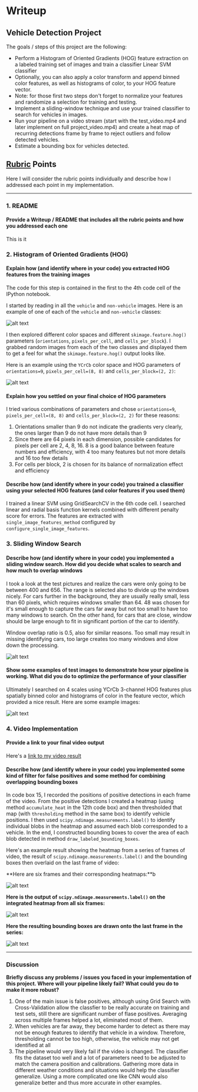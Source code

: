 # Writeup

## **Vehicle Detection Project**

The goals / steps of this project are the following:

* Perform a Histogram of Oriented Gradients (HOG) feature extraction on a labeled training set of images and train a classifier Linear SVM classifier
* Optionally, you can also apply a color transform and append binned color features, as well as histograms of color, to your HOG feature vector.
* Note: for those first two steps don't forget to normalize your features and randomize a selection for training and testing.
* Implement a sliding-window technique and use your trained classifier to search for vehicles in images.
* Run your pipeline on a video stream (start with the test_video.mp4 and later implement on full project_video.mp4) and create a heat map of recurring detections frame by frame to reject outliers and follow detected vehicles.
* Estimate a bounding box for vehicles detected.

[//]: # (Image References)
[image1]: ./output_images/car_not_car.png
[image2]: ./output_images/HOG_example.png
[image3]: ./output_images/sliding_windows.png
[image4]: ./output_images/sliding_window.png
[image5]: ./output_images/bboxes_and_heat.png
[image6]: ./output_images/labels_map.png
[image7]: ./output_images/output_bboxes.png
[video1]: ./project_video_output.mp4

## [Rubric](https://review.udacity.com/#!/rubrics/513/view) Points

Here I will consider the rubric points individually and describe how I addressed each point in my implementation.

---

### 1. README

#### Provide a Writeup / README that includes all the rubric points and how you addressed each one

This is it

### 2. Histogram of Oriented Gradients (HOG)

#### Explain how (and identify where in your code) you extracted HOG features from the training images

The code for this step is contained in the first to the 4th code cell of the IPython notebook.

I started by reading in all the `vehicle` and `non-vehicle` images.  Here is an example of one of each of the `vehicle` and `non-vehicle` classes:

![alt text][image1]

I then explored different color spaces and different `skimage.feature.hog()` parameters (`orientations`, `pixels_per_cell`, and `cells_per_block`).  I grabbed random images from each of the two classes and displayed them to get a feel for what the `skimage.feature.hog()` output looks like.

Here is an example using the `YCrCb` color space and HOG parameters of `orientations=9`, `pixels_per_cell=(8, 8)` and `cells_per_block=(2, 2)`:

![alt text][image2]

#### Explain how you settled on your final choice of HOG parameters

I tried various combinations of parameters and chose `orientations=9`, `pixels_per_cell=(8, 8)` and `cells_per_block=(2, 2)` for these reasons:

1. Orientations smaller than 9 do not indicate the gradients very clearly, the ones larger than 9 do not have more details than 9
2. Since there are 64 pixels in each dimension, possible candidates for pixels per cell are 2, 4, 8, 16. 8 is a good balance between feature numbers and efficiency, with 4 too many features but not more details and 16 too few details
3. For cells per block, 2 is chosen for its balance of normalization effect and efficiency

#### Describe how (and identify where in your code) you trained a classifier using your selected HOG features (and color features if you used them)

I trained a linear SVM using GridSearchCV in the 6th code cell. I searched linear and radial basis function kernels combined with different penalty score for errors. The features are extracted with `single_image_features_method` configured by `configure_single_image_features`.

### 3. Sliding Window Search

#### Describe how (and identify where in your code) you implemented a sliding window search.  How did you decide what scales to search and how much to overlap windows

I took a look at the test pictures and realize the cars were only going to be between 400 and 656. The range is selected also to divide up the windows nicely. For cars further in the background, they are usually really small, less than 60 pixels, which requires windows smaller than 64. 48 was chosen for it's small enough to capture the cars far away but not too small to have too many windows to search. On the other hand, for cars that are close, window should be large enough to fit in significant portion of the car to identify.

Window overlap ratio is 0.5, also for similar reasons. Too small may result in missing identifying cars, too large creates too many windows and slow down the processing.

![alt text][image3]

#### Show some examples of test images to demonstrate how your pipeline is working.  What did you do to optimize the performance of your classifier

Ultimately I searched on 4 scales using YCrCb 3-channel HOG features plus spatially binned color and histograms of color in the feature vector, which provided a nice result.  Here are some example images:

![alt text][image4]

### 4. Video Implementation

#### Provide a link to your final video output

Here's a [link to my video result][video1]

#### Describe how (and identify where in your code) you implemented some kind of filter for false positives and some method for combining overlapping bounding boxes

In code box 15, I recorded the positions of positive detections in each frame of the video. From the positive detections I created a heatmap (using method `accumulate_heat` in the 12th code box) and then thresholded that map (with `thresholding` method in the same box) to identify vehicle positions. I then used `scipy.ndimage.measurements.label()` to identify individual blobs in the heatmap and assumed each blob corresponded to a vehicle. In the end, I constructed bounding boxes to cover the area of each blob detected in method `draw_labeled_bounding_boxes`.

Here's an example result showing the heatmap from a series of frames of video, the result of `scipy.ndimage.measurements.label()` and the bounding boxes then overlaid on the last frame of video:

**Here are six frames and their corresponding heatmaps:**b

![alt text][image5]

**Here is the output of `scipy.ndimage.measurements.label()` on the integrated heatmap from all six frames:**

![alt text][image6]

**Here the resulting bounding boxes are drawn onto the last frame in the series:**

![alt text][image7]

---

### Discussion

**Briefly discuss any problems / issues you faced in your implementation of this project.  Where will your pipeline likely fail?  What could you do to make it more robust?**

1. One of the main issue is false positives, although using Grid Search with Cross-Validation allow the classfier to be really accurate on training and test sets, still there are significant number of flase positives. Averaging across multiple frames helped a lot, eliminated most of them.
2. When vehicles are far away, they become harder to detect as there may not be enough features to identify that vehicle in a window. Therefore, thresholding cannot be too high, otherwise, the vehicle may not get identified at all
3. The pipeline would very likely fail if the video is changed. The classifier fits the dataset too well and a lot of parameters need to be adjusted to match the camera position and calibrations. Gathering more data in different weather conditions and situations would help the classifier generalize. Using a more complicated one like CNN would also generalize better and thus more accurate in other examples.
